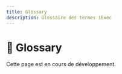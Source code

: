 ```yaml
---
title: Glossary
description: Glossaire des termes iExec
---
```


# 📖 Glossary

Cette page est en cours de développement.

<!-- TODO: Ajouter le glossaire --> 